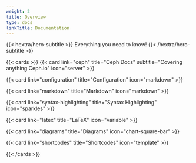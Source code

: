 ```yaml
---
weight: 2
title: Overview
type: docs
linkTitle: Documentation
---
```


{{< hextra/hero-subtitle >}}
  Everything you need to know!
{{< /hextra/hero-subtitle >}}

{{< cards >}} 
{{< card link="ceph" title="Ceph Docs" subtitle="Covering anything Ceph.io" icon="server" >}} 

{{< card link="configuration" title="Configuration" icon="markdown" >}} 

{{< card link="markdown" title="Markdown" icon="markdown" >}} 

{{< card link="syntax-highlighting" title="Syntax Highlighting" icon="sparkles" >}} 

{{< card link="latex" title="LaTeX" icon="variable" >}} 

{{< card link="diagrams" title="Diagrams" icon="chart-square-bar" >}} 

{{< card link="shortcodes" title="Shortcodes" icon="template" >}} 

{{< /cards >}}
